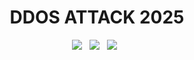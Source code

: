 <div align=center>
 
# DDOS ATTACK 2025
 <p>
 <img src="https://img.shields.io/github/stars/ddos/tree/main?color=%23DF0067&style=for-the-badge"/> &nbsp;
 <img src="https://img.shields.io/github/forks/ddos/tree/main?color=%239999FF&style=for-the-badge"/> &nbsp;
 <img src="https://img.shields.io/github/license/HyukIsBack/KARMA-DDoS?color=%23E8E8E8&style=for-the-badge"/> &nbsp;
 
